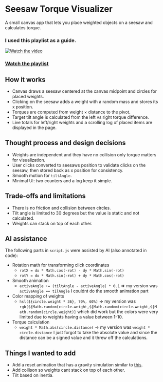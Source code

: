 # Seesaw Torque Visualizer

A small canvas app that lets you place weighted objects on a seesaw and calculates torque.

### I used this playlist as a guide.

[![Watch the video](https://img.youtube.com/vi/EO6OkltgudE/maxresdefault.jpg)](https://youtu.be/EO6OkltgudE)

### [Watch the playlist](https://youtube.com/playlist?list=PLpPnRKq7eNW3We9VdCfx9fprhqXHwTPXL&si=1xBLr4tfdytw_-RM)

## How it works

- Canvas draws a seesaw centered at the canvas midpoint and circles for placed weights.
- Clicking on the seesaw adds a weight with a random mass and stores its x position.
- Torques are computed from weight × distance to the pivot.
- Target tilt angle is calculated from the left vs right torque difference.
- Live totals for left/right weights and a scrolling log of placed items are displayed in the page.

## Thought process and design decisions

- Weights are independent and they have no collision only torque matters for visualization.
- User clicks converted to seesaws position to validate clicks on the seesaw, then stored back as x position for consistency.
- Smooth motion for `tiltAngle`.
- Minimal UI: two counters and a log keep it simple.

## Trade-offs and limitations

- There is no friction and collision between circles.
- Tilt angle is limited to 30 degrees but the value is static and not calculated.
- Weights can stack on top of each other.

## AI assistance

The following parts in `script.js` were assisted by AI (also annotated in code):

- Rotation math for transforming click coordinates
  - `rotX = dx * Math.cos(-rot) - dy * Math.sin(-rot)`
  - `rotY = dx * Math.sin(-rot) + dy * Math.cos(-rot)`
- Smooth animation
  - `activeAngle += (tiltAngle - activeAngle) * 0.1` => my version was `activeAngle == tilAngle` I couldnt do the smooth animation part
- Color mapping of weights
  - `hsl(${circle.weight * 36}, 70%, 60%)` => my version was `rgb(${Math.random(circle.weight,${Math.random(circle.weight,${Math.random(circle.weight)}` which did work but the colors were very limited due to weights having a value between 1-10.
- Torque calculation
  - `weight * Math.abs(circle.distance)` => my version was `weight * circle.distance` I just forgot to take the absolute value and since the distance can be a signed value and it threw off the calculations.

## Things I wanted to add

- Add a reset animation that has a gravity simulation similar to [this](https://youtu.be/3b7FyIxWW94?si=TENJG36XMmvZ3rbW).
- Add collison so weights cant stack on top of each other.
- Tilt based on inertia.
